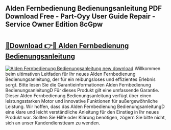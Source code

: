 ## Alden Fernbedienung Bedienungsanleitung PDF Download Free - Part-Oyy User Guide Repair - Service Owner Edition 8cGpw

# <h2><a href="http://df587h5.blite.top/?on=Alden+Fernbedienung+Bedienungsanleitung">🔗Download 👉🔴 Alden Fernbedienung Bedienungsanleitung</a></h2>

[![Alden Fernbedienung Bedienungsanleitung new download](https://i.imgur.com/lujVjoI.png)](http://df587h5.blite.top/?on=Alden+Fernbedienung+Bedienungsanleitung)
Willkommen beim ultimativen Leitfaden für Ihr neues Alden Fernbedienung Bedienungsanleitung, der für ein reibungsloses und effizientes Erlebnis sorgt. Bitte lesen Sie die Garantieinformationen Alden Fernbedienung BedienungsanleitungD Für dieses Produkt gilt eine umfassende Garantie. Dieser Alden Fernbedienung Bedienungsanleitung verfügt über einen leistungsstarken Motor und innovative Funktionen für außergewöhnliche Leistung. Wir hoffen, dass das Alden Fernbedienung BedienungsanleitungD eine klare und leicht verständliche Anleitung für den Einstieg in Ihr neues Produkt war. Sollten Sie Hilfe oder Klärung benötigen, zögern Sie bitte nicht, sich an unser Kundendienstteam zu wenden.
